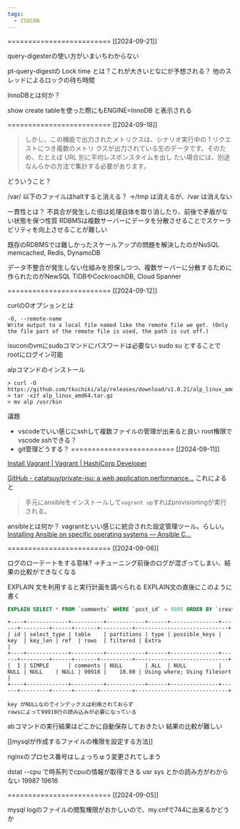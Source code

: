 ```yaml
---
tags:
  - ISUCON
---
```


=========================
[[2024-09-21]]

query-digesterの使い方がいまいちわからない

pt-query-digestの
Lock time とは？これが大きいとなにが予想される？
他のスレッドによるロックの待ち時間

InnoDBとは何か？

show create tableを使った際にもENGINE=InnoDB と表示される

=========================
[[2024-09-18]]

>しかし、この機能で出力されたメトリクスは、シナリオ実行中の 1 リクエストにつき複数のメトリ
クスが出力されている生のデータです。そのため、たとえば URL 別に平均レスポンスタイムを出し
たい場合には、別途なんらかの方法で集計する必要があります。

どういうこと？

/var/ 以下のファイルはhaltすると消える？
→/tmp は消えるが、/var は消えない

一貫性とは？
不具合が発生した倍は処理自体を取り消したり、前後で矛盾がない状態を保つ性質
RDBMSは複数サーバーにデータを分散させることでスケーラビリティを向上させることが難しい

既存のRDBMSでは難しかったスケールアップの問題を解決したのがNoSQL
memcached, Redis, DynamoDB

データ不整合が発生しない仕組みを担保しつつ、複数サーバーに分散するために作られたのがNewSQL
TiDBやCockroachDB, Cloud Spanner

=========================
[[2024-09-12]]

curlのOオプションとは
```
-O, --remote-name
Write output to a local file named like the remote file we get. (Only the file part of the remote file is used, the path is cut off.)
```

isuconのvmにsudoコマンドにパスワードは必要ない
sudo su とすることでrootにログイン可能

alpコマンドのインストール
```
> curl -O https://github.com/tkuchiki/alp/releases/download/v1.0.21/alp_linux_amd64.tar.gz
> tar -xzf alp_linux_amd64.tar.gz
> mv alp /usr/bin
```

議題
- vscodeでいい感じにsshして複数ファイルの管理が出来ると良い
root権限でvscode sshできる？
- git管理どうする？
=========================
[[2024-09-11]]

[Install Vagrant | Vagrant | HashiCorp Developer](https://developer.hashicorp.com/vagrant/docs/installation)

[GitHub - catatsuy/private-isu: a web application performance...](https://github.com/catatsuy/private-isu)
これによると

> 手元にansibleをインストールして`vagrant up`すればprovisioningが実行される。

ansibleとは何か？
vagrantといい感じに統合された設定管理ツール。らしい。
[Installing Ansible on specific operating systems — Ansible C...](https://docs.ansible.com/ansible/latest/installation_guide/installation_distros.html#id6)

=========================
[[2024-09-06]]

ログのローテートをする意味?
→チューニング前後のログが混ざってしまい、結果の比較ができなくなる

EXPLAIN 文を利用すると実行計画を調べられる
EXPLAIN文の直後にこのように書く
```sql
EXPLAIN SELECT * FROM `comments` WHERE `post_id` = 9995 ORDER BY `created_at` DESC LIMIT 3;
```

```
+----+-------------+----------+------------+------+---------------+------+---------+------+-------+----------+-----------------------------+
| id | select_type | table    | partitions | type | possible_keys | key  | key_len | ref  | rows  | filtered | Extra                       |
+----+-------------+----------+------------+------+---------------+------+---------+------+-------+----------+-----------------------------+
|  1 | SIMPLE      | comments | NULL       | ALL  | NULL          | NULL | NULL    | NULL | 99918 |    10.00 | Using where; Using filesort |
+----+-------------+----------+------------+------+---------------+------+---------+------+-------+----------+-----------------------------+

key がNULLなのでインデックスは利用されておらず
rowsによって99918行の読み込みが必要になっている
```

abコマンドの実行結果はどこかに自動保存しておきたい
結果の比較が難しい

[[mysqlが作成するファイルの権限を設定する方法]]

nginxのプロセス番号はしょっちゅう変更されてしまう

dstat --cpu
で時系列でcpuの情報が取得できる
usr sys とかの読み方がわからない
19987
19616

=========================
[[2024-09-05]]

mysql logのファイルの閲覧権限がおかしいので、my.cnfで744に出来るかどうか
